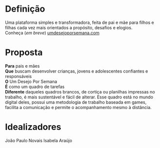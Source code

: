 # Definição
Uma plataforma simples e transformadora, feita de pai e mãe para filhos e filhas cada vez mais orientados a propósito, desafios e elogios.<br />
Conheça (*em breve*) [umdesejoporsemana.com](http://umdesejoporsemana.com)

# Proposta
**Para** pais e mães <br />
**Que** buscam desenvolver crianças, jovens e adolescentes confiantes e responsáveis <br />
**O** Um Desejo Por Semana <br />
**É** como um quadro de tarefas <br />
**Diferente** daqueles quadros brancos, de cortiça ou planilhas impressas no trabalho, é mais sustentável e fácil de alterar. Esse quadro está no mundo digital deles, possui uma metodologia de trabalho baseada em games, facilita a comunicação e permite o acompanhamento mesmo à distância. 

# Idealizadores
João Paulo Novais
Isabela Araújo
